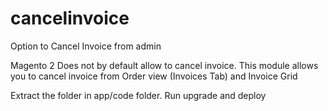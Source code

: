 # cancelinvoice
Option to Cancel Invoice from admin

Magento 2 Does not by default allow to cancel invoice. This module allows you to cancel invoice from Order view (Invoices Tab) and Invoice Grid 


Extract the folder in app/code folder. Run upgrade and deploy

